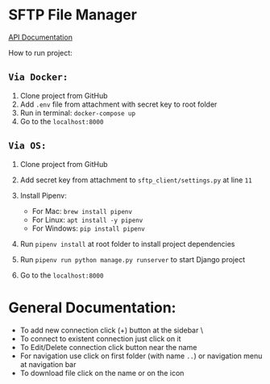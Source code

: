 # SFTP File Manager
[API Documentation](https://github.com/HolyShining/File-Manager/blob/master/API.md)

How to run project:

## `Via Docker:`
1. Clone project from GitHub
2. Add `.env` file from attachment with secret key to root folder
3. Run in terminal: `docker-compose up`
4. Go to the `localhost:8000`

## `Via OS:`
1. Clone project from GitHub
2. Add secret key from attachment to `sftp_client/settings.py` at line `11`
3. Install Pipenv:
	* For Mac: `brew install pipenv`
	* For Linux: `apt install -y pipenv`
	* For Windows: `pip install pipenv`

4. Run `pipenv install` at root folder to install project dependencies
5. Run `pipenv run python manage.py runserver` to start Django project
6. Go to the `localhost:8000`

# General Documentation:

 * To add new connection click (+) button at the sidebar \
 * To connect to existent connection just click on it
 * To Edit/Delete connection click button near the name 
 * For navigation use click on first folder (with name `..`) or navigation menu at navigation bar
 * To download file click on the name or on the icon
 
